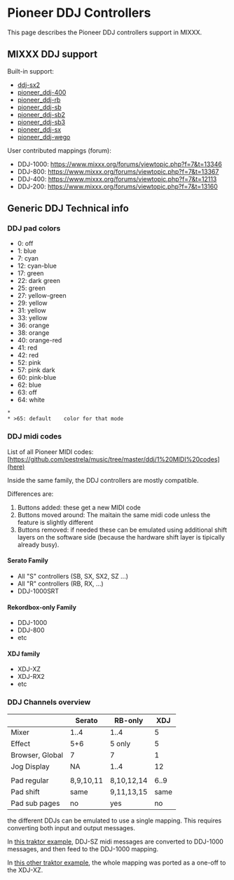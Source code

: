 # Pioneer DDJ Controllers

This page describes the Pioneer DDJ controllers support in MIXXX.

## MIXXX DDJ support

Built-in support:

  - [ddj-sx2](ddj-sx2)
  - [pioneer\_ddj-400](pioneer_ddj-400)
  - [pioneer\_ddj-rb](pioneer_ddj-rb)
  - [pioneer\_ddj-sb](pioneer_ddj-sb)
  - [pioneer\_ddj-sb2](pioneer_ddj-sb2)
  - [pioneer\_ddj-sb3](pioneer_ddj-sb3)
  - [pioneer\_ddj-sx](pioneer_ddj-sx)
  - [pioneer\_ddj-wego](pioneer_ddj-wego)

User contributed mappings (forum):

  - DDJ-1000: <https://www.mixxx.org/forums/viewtopic.php?f=7&t=13346>
  - DDJ-800: <https://www.mixxx.org/forums/viewtopic.php?f=7&t=13367>
  - DDJ-400: <https://www.mixxx.org/forums/viewtopic.php?f=7&t=12113>
  - DDJ-200: <https://www.mixxx.org/forums/viewtopic.php?f=7&t=13160>

## Generic DDJ Technical info

### DDJ pad colors

  - 0: off
  - 1: blue
  - 7: cyan
  - 12: cyan-blue
  - 17: green
  - 22: dark green
  - 25: green
  - 27: yellow-green
  - 29: yellow
  - 31: yellow
  - 33: yellow
  - 36: orange
  - 38: orange
  - 40: orange-red
  - 41: red
  - 42: red
  - 52: pink
  - 57: pink dark
  - 60: pink-blue
  - 62: blue
  - 63: off
  - 64: white

<!-- end list -->

    * 
    * >65: default    color for that mode

### DDJ midi codes

List of all Pioneer MIDI
codes:[https://github.com/pestrela/music/tree/master/ddj/1%20MIDI%20codes](here)

Inside the same family, the DDJ controllers are mostly compatible.

Differences are:

1.  Buttons added: these get a new MIDI code
2.  Buttons moved around: The maitain the same midi code unless the
    feature is slightly different
3.  Buttons removed: if needed these can be emulated using additional
    shift layers on the software side (because the hardware shift layer
    is tipically already busy).

#### Serato Family

  - All "S" controllers (SB, SX, SX2, SZ ...)
  - All "R" controllers (RB, RX, ...)
  - DDJ-1000SRT

#### Rekordbox-only Family

  - DDJ-1000 
  - DDJ-800
  - etc

#### XDJ family

  - XDJ-XZ
  - XDJ-RX2
  - etc

### DDJ Channels overview

|                 | Serato    | RB-only    | XDJ  |
| --------------- | --------- | ---------- | ---- |
| Mixer           | 1..4      | 1..4       | 5    |
| Effect          | 5+6       | 5 only     | 5    |
| Browser, Global | 7         | 7          | 1    |
| Jog Display     | NA        | 1..4       | 12   |
|                 |           |            |      |
| Pad regular     | 8,9,10,11 | 8,10,12,14 | 6..9 |
| Pad shift       | same      | 9,11,13,15 | same |
| Pad sub pages   | no        | yes        | no   |

the different DDJs can be emulated to use a single mapping. This
requires converting both input and output messages.

In [this traktor example](https://maps.djtechtools.com/mappings/9222),
DDJ-SZ midi messages are converted to DDJ-1000 messages, and then feed
to the DDJ-1000 mapping.

In [this other traktor
example](https://maps.djtechtools.com/mappings/10305), the whole mapping
was ported as a one-off to the XDJ-XZ.
